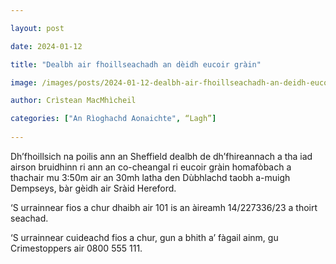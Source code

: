 ```yaml
---

layout: post

date: 2024-01-12

title: "Dealbh air fhoillseachadh an dèidh eucoir gràin"

image: /images/posts/2024-01-12-dealbh-air-fhoillseachadh-an-deidh-eucoir-grain.jpg

author: Crìstean MacMhìcheil

categories: ["An Rìoghachd Aonaichte", “Lagh”]
  
---
```


Dh’fhoillsich na poilis ann an Sheffield dealbh de dh’fhireannach a tha iad airson bruidhinn ri ann an co-cheangal ri eucoir gràin homafòbach a thachair mu 3:50m air an 30mh latha den Dùbhlachd taobh a-muigh Dempseys, bàr gèidh air Sràid Hereford.

‘S urrainnear fios a chur dhaibh air 101 is an àireamh 14/227336/23 a thoirt seachad.

‘S urrainnear cuideachd fios a chur, gun a bhith a’ fàgail ainm, gu Crimestoppers air 0800 555 111.